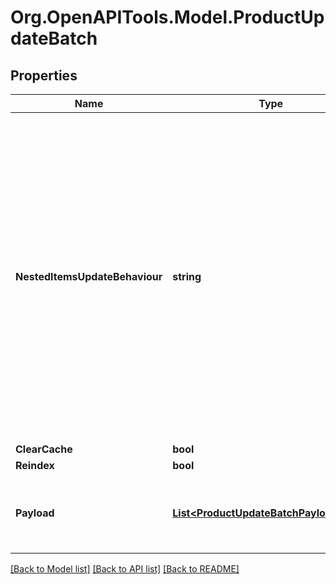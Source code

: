 # Org.OpenAPITools.Model.ProductUpdateBatch

## Properties

Name | Type | Description | Notes
------------ | ------------- | ------------- | -------------
**NestedItemsUpdateBehaviour** | **string** |  Determines how updates to nested items should be handled.&lt;hr&gt;&lt;div style&#x3D;\&quot;font-style:normal\&quot;&gt;  Values description:  &lt;div style&#x3D;\&quot;margin-left: 2%; padding-top: 2%\&quot;&gt;    &lt;div style&#x3D;\&quot;font-size:85%\&quot;&gt;      &lt;b&gt;  replace&lt;/b&gt;: This option indicates that the nested items should be completely replaced with the new data provided. &lt;/br&gt;      &lt;b&gt;  merge&lt;/b&gt;: With this option, updates to nested items are merged with the existing data. &lt;/br&gt;    &lt;/div&gt;  &lt;/div&gt;&lt;/div&gt; | [optional] [default to NestedItemsUpdateBehaviourEnum.Replace]
**ClearCache** | **bool** |  | [optional] [default to false]
**Reindex** | **bool** |  | [optional] [default to false]
**Payload** | [**List&lt;ProductUpdateBatchPayloadInner&gt;**](ProductUpdateBatchPayloadInner.md) | Contains an array of product objects. The list of properties may vary depending on the specific platform. | 

[[Back to Model list]](../README.md#documentation-for-models) [[Back to API list]](../README.md#documentation-for-api-endpoints) [[Back to README]](../README.md)

